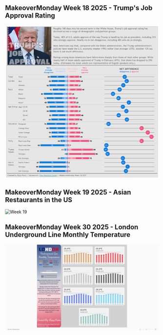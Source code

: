 ## MakeoverMonday Week 18 2025 - Trump's Job Approval Rating
![Week 18](https://github.com/bijoypantu/Makeover-Monday/blob/main/Week%2018/Trump%20Approval%20Ratings.png?raw=true)

## MakeoverMonday Week 19 2025 - Asian Restaurants in the US
![Week 19](https://github.com/bijoypantu/Makeover-Monday-Submissions/blob/main/Week%2019/Icons%20&%20Images/Asian%20Restaurants%20in%20the%20US.png?raw=true)

## MakeoverMonday Week 30 2025 - London Underground Line Monthly Temperature
![Week 30](https://github.com/bijoypantu/Makeover-Monday/blob/main/Week%2030/London%20Underground%20Line%20Monthly%20Temperature.png?raw=true)
